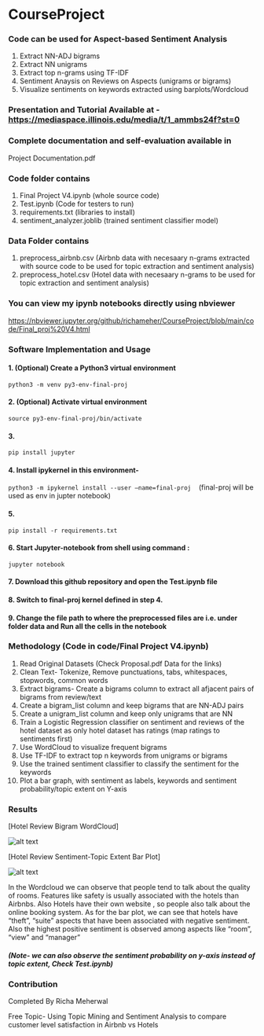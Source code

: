 # CourseProject

### Code can be used for Aspect-based Sentiment Analysis

1. Extract NN-ADJ bigrams
2. Extract NN unigrams
3. Extract top n-grams using TF-IDF
4. Sentiment Anaysis on Reviews on Aspects (unigrams or bigrams)
4. Visualize sentiments on keywords extracted using barplots/Wordcloud
 
### Presentation and Tutorial Available at - https://mediaspace.illinois.edu/media/t/1_ammbs24f?st=0

### Complete documentation and self-evaluation available in

Project Documentation.pdf

### Code folder contains 

1. Final Project V4.ipynb  (whole source code)
2. Test.ipynb (Code for testers to run)
3. requirements.txt (libraries to install)
4. sentiment_analyzer.joblib (trained sentiment classifier model)

### Data Folder contains 

1. preprocess_airbnb.csv (Airbnb data with necesaary n-grams extracted with source code  to be used for topic extraction and sentiment analysis)
2. preprocess_hotel.csv (Hotel data with necesaary n-grams to be used for topic extraction and sentiment analysis)

### You can view my ipynb notebooks directly using nbviewer
https://nbviewer.jupyter.org/github/richameher/CourseProject/blob/main/code/Final_proj%20V4.html

### Software Implementation and Usage

#### 1. (Optional) Create a Python3 virtual environment

```python3 -m venv py3-env-final-proj```

#### 2. (Optional) Activate virtual environment

```source py3-env-final-proj/bin/activate``` 

#### 3. 

```pip install jupyter```

#### 4. Install ipykernel in this environment-  

```python3 -m ipykernel install --user —name=final-proj```
 
 (final-proj will be used as env in jupter notebook)

#### 5. 

```pip install -r requirements.txt```

#### 6. Start Jupyter-notebook from shell using command :  

```jupyter notebook```

#### 7. Download this github repository and open the Test.ipynb file 

#### 8. Switch to final-proj kernel defined in step 4.

#### 9. Change the file path to where the preprocessed files are i.e. under folder data and Run all the cells in the notebook

### Methodology (Code in code/Final Project V4.ipynb)

1. Read Original Datasets (Check Proposal.pdf Data for the links)
2. Clean Text- Tokenize, Remove punctuations, tabs, whitespaces, stopwords, common words
3. Extract bigrams- Create a bigrams column to extract all afjacent pairs of bigrams from review/text
4. Create a bigram_list column and keep bigrams that are NN-ADJ pairs
5. Create a unigram_list column and keep only unigrams that are NN
6. Train a Logistic Regression classifier on sentiment and reviews of the hotel dataset as only 
hotel dataset has ratings (map ratings to sentiments first)
7. Use WordCloud to visualize frequent bigrams
8. Use TF-IDF to extract top n keywords from unigrams or bigrams
9. Use the trained sentiment classifier to classify the sentiment for the keywords
10. Plot a bar graph, with sentiment as labels, keywords and sentiment probability/topic extent on Y-axis

### Results 

[Hotel Review Bigram WordCloud]

![alt text](https://github.com/richameher/CourseProject/blob/main/images/hotel_review_wordcloud.png)

[Hotel Review Sentiment-Topic Extent Bar Plot]

![alt text](https://github.com/richameher/CourseProject/blob/main/images/Hotel_Aspectsentiment.png)

In the Wordcloud we can observe that people tend to talk about the quality of rooms. Features like safety is usually associated with the hotels than Airbnbs. Also Hotels have their own website , so people also talk about the online booking system. As for the bar plot, we can see that hotels have “theft”, “suite” aspects that have been associated with negative sentiment. Also the highest positive sentiment is observed among aspects like “room”, “view” and “manager” 

##### (Note- we can also observe the sentiment probability on y-axis instead of topic extent, Check Test.ipynb)

### Contribution

Completed By Richa Meherwal 

Free Topic- Using Topic Mining and Sentiment Analysis to compare customer level satisfaction in Airbnb vs Hotels
